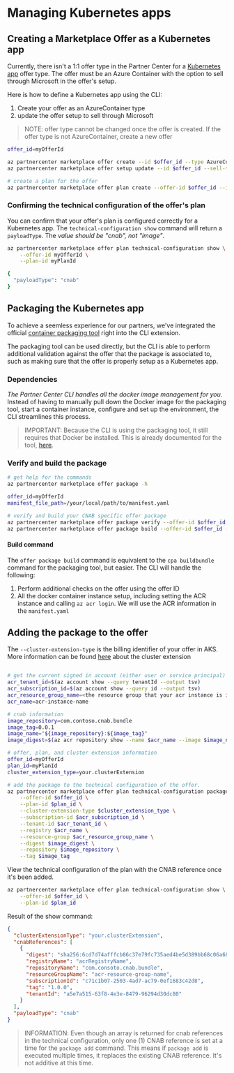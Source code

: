 # Managing Kubernetes apps

## Creating a Marketplace Offer as a Kubernetes app

Currently, there isn't a 1:1 offer type in the Partner Center for a [Kubernetes app](https://learn.microsoft.com/en-us/azure/marketplace/azure-container-technical-assets-kubernetes?tabs=windows) offer type. The offer must be an Azure Container with the option to sell through Microsoft in the offer's setup. 

Here is how to define a Kubernetes app using the CLI:

1. Create your offer as an AzureContainer type
2. update the offer setup to sell through Microsoft

> NOTE: offer type cannot be changed once the offer is created. If the offer type is not AzureContainer, create a new offer

```bash
offer_id=myOfferId

az partnercenter marketplace offer create --id $offer_id --type AzureContainer --alias "My Offer Alias"
az partnercenter marketplace offer setup update --id $offer_id --sell-through-microsoft true

# create a plan for the offer
az partnercenter marketplace offer plan create --offer-id $offer_id --id kehillitestplan6 -n 'test plan 6'
```

### Confirming the technical configuration of the offer's plan

You can confirm that your offer's plan is configured correctly for a Kubernetes app. The `technical-configuration show` command will return a `payloadType`.
The *value should be "cnab", not "image"*.

```bash
az partnercenter marketplace offer plan technical-configuration show \
    --offer-id myOfferId \
    --plan-id myPlanId

{
  "payloadType": "cnab"
}
```

## Packaging the Kubernetes app

To achieve a seemless experience for our partners, we've integrated the official [container packaging tool](https://learn.microsoft.com/en-us/azure/marketplace/azure-container-technical-assets-kubernetes?tabs=linux#manually-run-the-packaging-tool) right into the CLI extension.

The packaging tool can be used directly, but the CLI is able to perform additional validation against the offer that the package is associated to, such as making sure that the offer is properly setup as a Kubernetes app.

### Dependencies

*The Partner Center CLI handles all the docker image management for you*. Instead of having to manually pull down the Docker image for the packaging tool, start a container instance, configure and set up the environment, the CLI streamlines this process.


> IMPORTANT: Because the CLI is using the packaging tool, it still requires that Docker be installed. This is already documented for the tool, [here](https://learn.microsoft.com/en-us/azure/marketplace/azure-container-technical-assets-kubernetes?tabs=linux#manually-run-the-packaging-tool).


### Verify and build the package

```bash
# get help for the commands
az partnercenter marketplace offer package -h

offer_id=myOfferId
manifest_file_path=/your/local/path/to/manifest.yaml

# verify and build your CNAB specific offer package
az partnercenter marketplace offer package verify --offer-id $offer_id --manifest-file $manifest_file_path
az partnercenter marketplace offer package build --offer-id $offer_id --manifest-file $manifest_file_path
```

#### Build command

The `offer package build` command is equivalent to the `cpa buildbundle` command for the packaging tool, but easier. The CLI will handle the following:

1. Perform additional checks on the offer using the offer ID
2. All the docker container instance setup, including setting the ACR instance and calling `az acr login`. We will use the ACR information in the `manifest.yaml`

## Adding the package to the offer

The `--cluster-extension-type` is the billing identifier of your offer in AKS. More information can be found [here](https://learn.microsoft.com/en-us/azure/aks/cluster-extensions#usage-of-cluster-extensions) about the cluster extension


```bash

# get the current signed in account (either user or service principal)
acr_tenant_id=$(az account show --query tenantId --output tsv)
acr_subscription_id=$(az account show --query id --output tsv)
acr_resource_group_name=<the resource group that your acr instance is in>
acr_name=acr-instance-name

# cnab information
image_repository=com.contoso.cnab.bundle
image_tag=0.0.1
image_name="${image_repository}:${image_tag}"
image_digest=$(az acr repository show --name $acr_name --image $image_name --query digest --output tsv)

# offer, plan, and cluster extension information
offer_id=myOfferId
plan_id=myPlanId
cluster_extension_type=your.clusterExtension

# add the package to the technical configuration of the offer.
az partnercenter marketplace offer plan technical-configuration package add \
    --offer-id $offer_id \
    --plan-id $plan_id \
    --cluster-extension-type $cluster_extension_type \
    --subscription-id $acr_subscription_id \
    --tenant-id $acr_tenant_id \
    --registry $acr_name \
    --resource-group $acr_resource_group_name \
    --digest $image_digest \
    --repository $image_repository \
    --tag $image_tag
```

View the technical configuration of the plan with the CNAB reference once it's been added.

```bash
az partnercenter marketplace offer plan technical-configuration show \
    --offer-id $offer_id \
    --plan-id $plan_id
```

Result of the show command: 

```json
{
  "clusterExtensionType": "your.clusterExtension",
  "cnabReferences": [
    {
      "digest": "sha256:6cd7d74afffcb86c37e79fc735aed4be5d389bb68c06a689700144aad5d3b33c",
      "registryName": "acrRegistryName",
      "repositoryName": "com.consoto.cnab.bundle",
      "resourceGroupName": "acr-resource-group-name",
      "subscriptionId": "c71c1b07-2503-4ad7-ac79-0ef1683c42d8",
      "tag": "1.0.0",
      "tenantId": "a5e7a515-63f8-4e3e-8479-96294d30dc80"
    }
  ],
  "payloadType": "cnab"
}
```

> INFORMATION: Even though an array is returned for cnab references in the technical configuration, only one (1) CNAB reference
> is set at a time for the `package add` command. This means if `package add` is executed multiple times, it replaces the existing
> CNAB reference. It's not additive at this time.
